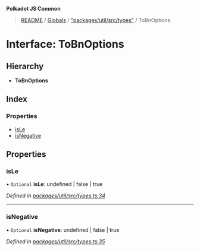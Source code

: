 **Polkadot JS Common**

> [README](../README.md) / [Globals](../globals.md) / ["packages/util/src/types"](../modules/_packages_util_src_types_.md) / ToBnOptions

# Interface: ToBnOptions

## Hierarchy

* **ToBnOptions**

## Index

### Properties

* [isLe](_packages_util_src_types_.tobnoptions.md#isle)
* [isNegative](_packages_util_src_types_.tobnoptions.md#isnegative)

## Properties

### isLe

• `Optional` **isLe**: undefined \| false \| true

*Defined in [packages/util/src/types.ts:34](https://github.com/polkadot-js/common/blob/dd1220ac/packages/util/src/types.ts#L34)*

___

### isNegative

• `Optional` **isNegative**: undefined \| false \| true

*Defined in [packages/util/src/types.ts:35](https://github.com/polkadot-js/common/blob/dd1220ac/packages/util/src/types.ts#L35)*
